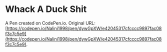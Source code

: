 # Whack A Duck Shit

A Pen created on CodePen.io. Original URL: [https://codepen.io/Nalini1998/pen/dywGpXW/e42045317cfcccc9897fac08f3c7c5e9](https://codepen.io/Nalini1998/pen/dywGpXW/e42045317cfcccc9897fac08f3c7c5e9).

